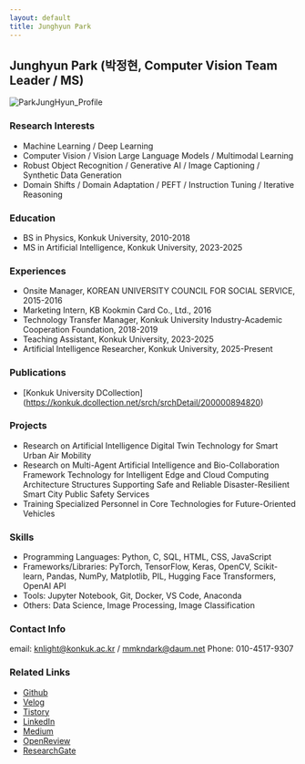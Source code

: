 ```yaml
---
layout: default
title: Junghyun Park
---
```


## Junghyun Park (박정현, Computer Vision Team Leader / MS)
![ParkJungHyun_Profile](../assets/img/profile/profile_JunghyunPark.jpeg)

### Research Interests
- Machine Learning / Deep Learning
- Computer Vision / Vision Large Language Models / Multimodal Learning
- Robust Object Recognition / Generative AI / Image Captioning / Synthetic Data Generation
- Domain Shifts / Domain Adaptation / PEFT / Instruction Tuning / Iterative Reasoning

### Education
- BS in Physics, Konkuk University, 2010-2018
- MS in Artificial Intelligence, Konkuk University, 2023-2025

### Experiences
- Onsite Manager, KOREAN UNIVERSITY COUNCIL FOR SOCIAL SERVICE, 2015-2016
- Marketing Intern, KB Kookmin Card Co., Ltd., 2016
- Technology Transfer Manager, Konkuk University Industry-Academic Cooperation Foundation, 2018-2019
- Teaching Assistant, Konkuk University, 2023-2025
- Artificial Intelligence Researcher, Konkuk University, 2025-Present

### Publications
- [Konkuk University DCollection] (https://konkuk.dcollection.net/srch/srchDetail/200000894820)

### Projects
- Research on Artificial Intelligence Digital Twin Technology for Smart Urban Air Mobility
- Research on Multi-Agent Artificial Intelligence and Bio-Collaboration Framework Technology for Intelligent Edge and Cloud Computing Architecture Structures Supporting Safe and Reliable Disaster-Resilient Smart City Public Safety Services
- Training Specialized Personnel in Core Technologies for Future-Oriented Vehicles

### Skills
- Programming Languages: Python, C, SQL, HTML, CSS, JavaScript
- Frameworks/Libraries: PyTorch, TensorFlow, Keras, OpenCV, Scikit-learn, Pandas, NumPy, Matplotlib, PIL, Hugging Face Transformers, OpenAI API
- Tools: Jupyter Notebook, Git, Docker, VS Code, Anaconda
- Others: Data Science, Image Processing, Image Classification

### Contact Info
email: knlight@konkuk.ac.kr / mmkndark@daum.net
Phone: 010-4517-9307
 
### Related Links
- [Github](https://github.com/PJH33)
- [Velog](https://velog.io/@knlight/posts)
- [Tistory](https://aivisionpark.tistory.com)
- [LinkedIn](https://www.linkedin.com/in/jung-hyun-park-39b5982b8/)
- [Medium](https://medium.com/@qkrwjdgus328)
- [OpenReview](https://openreview.net/profile?id=%7EJunghyun_Park5)
- [ResearchGate](https://www.researchgate.net/profile/Junghyun-Park-26?ev=hdr_xprf)